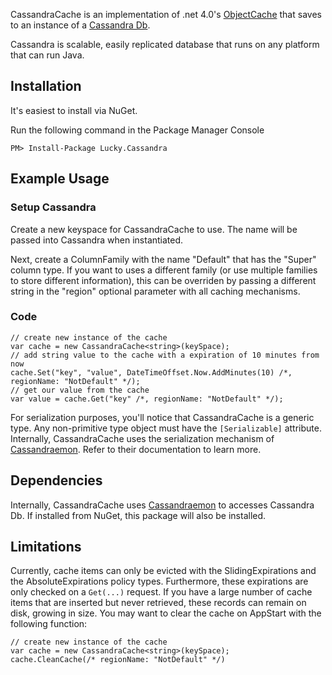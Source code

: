 CassandraCache is an implementation of .net 4.0's [ObjectCache](http://msdn.microsoft.com/en-us/library/system.runtime.caching.objectcache.aspx) that saves to an instance of a [Cassandra Db](http://cassandra.apache.org/).

Cassandra is scalable, easily replicated database that runs on any platform that can run Java. 

## Installation

It's easiest to install via NuGet. 

Run the following command in the Package Manager Console

    PM> Install-Package Lucky.Cassandra

## Example Usage

### Setup Cassandra

Create a new keyspace for CassandraCache to use. The name will be passed into Cassandra when instantiated. 

Next, create a ColumnFamily with the name "Default" that has the "Super" column type. If you want to uses a different family (or use multiple families to store different information), this can be overriden by passing a different string in the "region" optional parameter with all caching mechanisms. 


### Code

    // create new instance of the cache
    var cache = new CassandraCache<string>(keySpace);
    // add string value to the cache with a expiration of 10 minutes from now
    cache.Set("key", "value", DateTimeOffset.Now.AddMinutes(10) /*, regionName: "NotDefault" */);
    // get our value from the cache
    var value = cache.Get("key" /*, regionName: "NotDefault" */);
    
For serialization purposes, you'll notice that CassandraCache is a generic type. Any non-primitive type object must have the `[Serializable]` attribute. Internally, CassandraCache uses the serialization mechanism of [Cassandraemon](http://cassandraemon.codeplex.com). Refer to their documentation to learn more. 

## Dependencies 

Internally, CassandraCache uses [Cassandraemon](http://cassandraemon.codeplex.com) to accesses Cassandra Db. If installed from NuGet, this package will also be installed.  

## Limitations

Currently, cache items can only be evicted with the SlidingExpirations and the AbsoluteExpirations policy types. Furthermore, these expirations are only checked on a `Get(...)` request. If you have a large number of cache items that are inserted but never retrieved, these records can remain on disk, growing in size. You may want to clear the cache on AppStart with the following function: 

    // create new instance of the cache
    var cache = new CassandraCache<string>(keySpace);
    cache.CleanCache(/* regionName: "NotDefault" */)